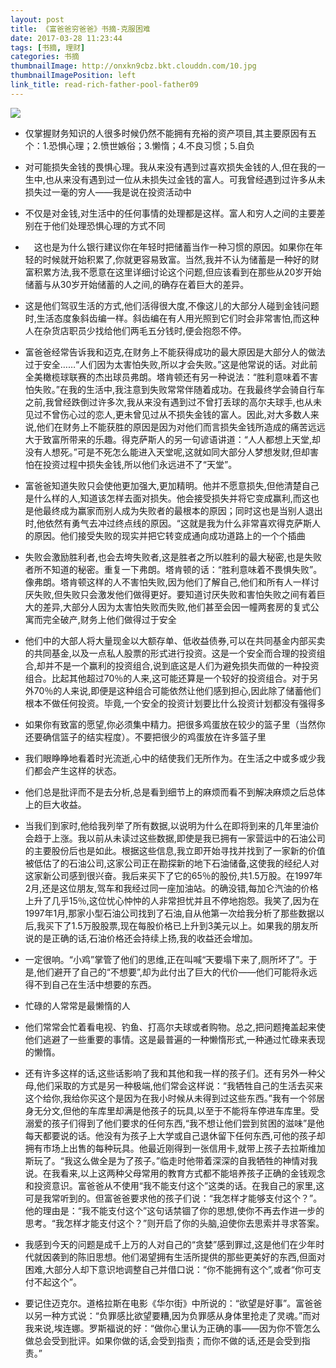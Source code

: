 ```yaml
---
layout: post
title: 《富爸爸穷爸爸》书摘-克服困难　
date: 2017-03-28 11:23:44
tags: [书摘, 理财]
categories: 书摘
thumbnailImage: http://onxkn9cbz.bkt.clouddn.com/10.jpg
thumbnailImagePosition: left
link_title: read-rich-father-pool-father09
---
```

<!-- toc -->
<!-- more -->
![](http://onxkn9cbz.bkt.clouddn.com/10.jpg)

- 仅掌握财务知识的人很多时候仍然不能拥有充裕的资产项目,其主要原因有五个：1.恐惧心理；2.愤世嫉俗；3.懒惰；4.不良习惯；5.自负

- 对可能损失金钱的畏惧心理。我从来没有遇到过喜欢损失金钱的人,但在我的一生中,也从来没有遇到过一位从未损失过金钱的富人。可我曾经遇到过许多从未损失过一毫的穷人——我是说在投资活动中


- 不仅是对金钱,对生活中的任何事情的处理都是这样。富人和穷人之间的主要差别在于他们处理恐惧心理的方式不同

- 　这也是为什么银行建议你在年轻时把储蓄当作一种习惯的原因。如果你在年轻的时候就开始积累了,你就更容易致富。当然,我并不认为储蓄是一种好的财富积累方法,我不愿意在这里详细讨论这个问题,但应该看到在那些从20岁开始储蓄与从30岁开始储蓄的人之间,的确存在着巨大的差异。

- 这是他们驾驭生活的方式,他们活得很大度,不像这儿的大部分人碰到金钱问题时,生活态度象斜齿编一样。斜齿编在有人用光照到它们时会非常害怕,而这种人在杂货店职员少找给他们两毛五分钱时,便会抱怨不停。

- 富爸爸经常告诉我和迈克,在财务上不能获得成功的最大原因是大部分人的做法过于安全……“人们因为太害怕失败,所以才会失败。”这是他常说的话。对此前全美橄榄球联赛的杰出球员弗朗。塔肯顿还有另一种说法：“胜利意味着不害怕失败。”在我的生活中,我注意到失败常常伴随着成功。在我最终学会骑自行车之前,我曾经跌倒过许多次,我从来没有遇到过不曾打丢球的高尔夫球手,也从未见过不曾伤心过的恋人,更未曾见过从不损失金钱的富人。因此,对大多数人来说,他们在财务上不能获胜的原因是因为对他们而言损失金钱所造成的痛苦远远大于致富所带来的乐趣。得克萨斯人的另一句谚语讲道：“人人都想上天堂,却没有人想死。”可是不死怎么能进入天堂呢,这就如同大部分人梦想发财,但却害怕在投资过程中损失金钱,所以他们永远进不了“天堂”。 

- 富爸爸知道失败只会使他更加强大,更加精明。他并不愿意损失,但他清楚自己是什么样的人,知道该怎样去面对损失。他会接受损失并将它变成赢利,而这也是他最终成为赢家而别人成为失败者的最根本的原因；同时这也是当别人退出时,他依然有勇气去冲过终点线的原因。“这就是我为什么非常喜欢得克萨斯人的原因。他们接受失败的现实并把它转变成通向成功道路上的一个个插曲

- 失败会激励胜利者,也会去垮失败者,这是胜者之所以胜利的最大秘密,也是失败者所不知道的秘密。重复一下弗朗。塔肯顿的话：“胜利意味着不畏惧失败”。像弗朗。塔肯顿这样的人不害怕失败,因为他们了解自己,他们和所有人一样讨厌失败,但失败只会激发他们做得更好。要知道讨厌失败和害怕失败之间有着巨大的差异,大部分人因为太害怕失败而失败,他们甚至会因一幢两套房的复式公寓而完全破产,财务上他们做得过于安全

- 他们中的大部人将大量现金以大额存单、低收益债券,可以在共同基金内部买卖的共同基金,以及一点私人股票的形式进行投资。这是一个安全而合理的投资组合,却并不是一个赢利的投资组合,说到底这是人们为避免损失而做的一种投资组合。比起其他超过70％的人来,这可能还算是一个较好的投资组合。对于另外70％的人来说,即便是这种组合可能依然让他们感到担心,因此除了储蓄他们根本不做任何投资。毕竟,一个安全的投资计划要比什么投资计划都没有强得多

- 如果你有致富的愿望,你必须集中精力。把很多鸡蛋放在较少的篮子里（当然你还要确信篮子的结实程度）。不要把很少的鸡蛋放在许多篮子里

- 我们眼睁睁地看着时光流逝,心中的结使我们无所作为。在生活之中或多或少我们都会产生这样的状态。

- 他们总是批评而不是去分析,总是看到细节上的麻烦而看不到解决麻烦之后总体上的巨大收益。

- 当我们到家时,他给我列举了所有数据,以说明为什么在即将到来的几年里油价会趋于上涨。我以前从未读过这些数据,即使是我已拥有一家营运中的石油公司的主要股份后也是如此。根据这些信息,我立即开始寻找并找到了一家新的价值被低估了的石油公司,这家公司正在勘探新的地下石油储备,这使我的经纪人对这家新公司感到很兴奋。我后来买下了它的65％的股份,共1.5万股。在1997年2月,还是这位朋友,驾车和我经过同一座加油站。的确没错,每加仑汽油的价格上升了几乎15％,这位忧心忡忡的人非常担忧并且不停地抱怨。我笑了,因为在1997年1月,那家小型石油公司找到了石油,自从他第一次给我分析了那些数据以后,我买下了1.5万股股票,现在每股价格已上升到3美元以上。如果我的朋友所说的是正确的话,石油价格还会持续上扬,我的收益还会增加。

- 一定很响。“小鸡”掌管了他们的思维,正在叫喊“天要塌下来了,厕所坏了”。于是,他们避开了自己的“不想要”,却为此付出了巨大的代价——他们可能将永远得不到自己在生活中想要的东西。

- 忙碌的人常常是最懒惰的人

- 他们常常会忙着看电视、钓鱼、打高尔夫球或者购物。总之,把问题掩盖起来使他们逃避了一些重要的事情。这是最普遍的一种懒惰形式,一种通过忙碌来表现的懒惰。

- 还有许多这样的话,这些话影响了我和其他和我一样的孩子们。还有另外一种父母,他们采取的方式是另一种极端,他们常会这样说：“我牺牲自己的生活去买来这个给你,我给你买这个是因为在我小时候从未得到过这些东西。”我有一个邻居身无分文,但他的车库里却满是他孩子的玩具,以至于不能将车停进车库里。受溺爱的孩子们得到了他们要求的任何东西,“我不想让他们尝到贫困的滋味”是他每天都要说的话。他没有为孩子上大学或自己退休留下任何东西,可他的孩子却拥有市场上出售的每种玩具。他最近刚得到一张信用卡,就带上孩子去拉斯维加斯玩了。“我这么做全是为了孩子。”临走时他带着深深的自我牺牲的神情对我说。在我看来,以上这两种父母常用的教育方式都不能培养孩子正确的金钱观念和投资意识。富爸爸从不使用“我不能支付这个”这类的话。在我自己的家里,这可是我常听到的。但富爸爸要求他的孩子们说：“我怎样才能够支付这个？”。他的理由是：“我不能支付这个”这句话禁锢了你的思想,使你不再去作进一步的思考。“我怎样才能支付这个？”则开启了你的头脑,迫使你去思索并寻求答案。

- 我感到今天的问题是成千上万的人对自己的“贪婪”感到罪过,这是他们在少年时代就因袭到的陈旧思想。他们渴望拥有生活所提供的那些更美好的东西,但面对困难,大部分人却下意识地调整自己并借口说：“你不能拥有这个”,或者“你可支付不起这个”。

- 要记住迈克尔。道格拉斯在电影《华尔街》中所说的：“欲望是好事”。富爸爸以另一种方式说：“负罪感比欲望要糟,因为负罪感从身体里抢走了灵魂。”而对我来说,埃连娜。罗斯福说的好：“做你心里认为正确的事——因为你不管怎么做总会受到批评。如果你做的话,会受到指责；而你不做的话,还是会受到指责。”
